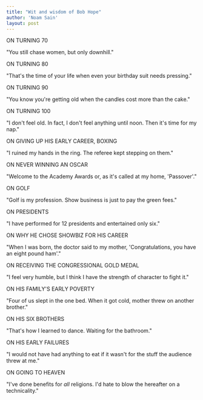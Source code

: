 ```yaml
---
title: "Wit and wisdom of Bob Hope"
author: 'Noam Sain'
layout: post
---
```


ON TURNING 70

"You still chase women, but only downhill."

ON TURNING 80

"That's the time of your life when even your birthday suit needs pressing."

ON TURNING 90

"You know you're getting old when the candles cost more than the cake."

ON TURNING 100

"I don't feel old. In fact, I don't feel anything until noon. Then it's time for my nap."

ON GIVING UP HIS EARLY CAREER, BOXING

"I ruined my hands in the ring. The referee kept stepping on them."

ON NEVER WINNING AN OSCAR

"Welcome to the Academy Awards or, as it's called at my home, 'Passover'."

ON GOLF

"Golf is my profession. Show business is just to pay the green fees."

ON PRESIDENTS

"I have performed for 12 presidents and entertained only six."

ON WHY HE CHOSE SHOWBIZ FOR HIS CAREER

"When I was born, the doctor said to my mother, 'Congratulations, you have an eight pound ham'."

ON RECEIVING THE CONGRESSIONAL GOLD MEDAL

"I feel very humble, but I think I have the strength of character to fight it."

ON HIS FAMILY'S EARLY POVERTY

"Four of us slept in the one bed. When it got cold, mother threw on another brother."

ON HIS SIX BROTHERS

"That's how I learned to dance. Waiting for the bathroom."

ON HIS EARLY FAILURES

"I would not have had anything to eat if it wasn't for the stuff the audience threw at me."

ON GOING TO HEAVEN

"I've done benefits for *all* religions. I'd hate to blow the hereafter on a technicality."
